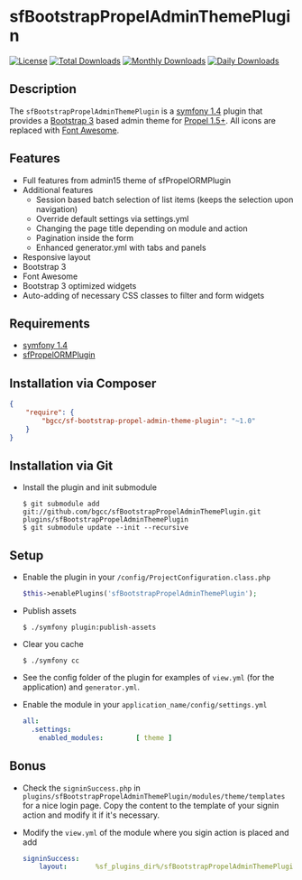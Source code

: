 sfBootstrapPropelAdminThemePlugin
======================

[![License](https://poser.pugx.org/bgcc/sf-bootstrap-propel-admin-theme-plugin/license.png)](https://packagist.org/packages/bgcc/sf-bootstrap-propel-admin-theme-plugin)
[![Total Downloads](https://poser.pugx.org/bgcc/sf-bootstrap-propel-admin-theme-plugin/downloads.png)](https://packagist.org/packages/bgcc/sf-bootstrap-propel-admin-theme-plugin)
[![Monthly Downloads](https://poser.pugx.org/bgcc/sf-bootstrap-propel-admin-theme-plugin/d/monthly.png)](https://packagist.org/packages/bgcc/sf-bootstrap-propel-admin-theme-plugin)
[![Daily Downloads](https://poser.pugx.org/bgcc/sf-bootstrap-propel-admin-theme-plugin/d/daily.png)](https://packagist.org/packages/bgcc/sf-bootstrap-propel-admin-theme-plugin)

Description
-----------
The `sfBootstrapPropelAdminThemePlugin` is a [symfony 1.4](https://github.com/bgcc/symfony1) plugin that provides a [Bootstrap 3](https://github.com/twbs/bootstrap) based admin theme for [Propel 1.5+](https://github.com/propelorm/sfPropelORMPlugin).
All icons are replaced with [Font Awesome](https://github.com/FortAwesome/Font-Awesome).

Features
------------
  * Full features from admin15 theme of sfPropelORMPlugin
  * Additional features
    * Session based batch selection of list items (keeps the selection upon navigation)
    * Override default settings via settings.yml
    * Changing the page title depending on module and action
    * Pagination inside the form
    * Enhanced generator.yml with tabs and panels
  * Responsive layout
  * Bootstrap 3
  * Font Awesome
  * Bootstrap 3 optimized widgets
  * Auto-adding of necessary CSS classes to filter and form widgets

Requirements
------------
  * [symfony 1.4](https://github.com/bgcc/symfony1)
  * [sfPropelORMPlugin](https://github.com/propelorm/sfPropelORMPlugin)

Installation via Composer
-------------------------
```json
{
    "require": {
        "bgcc/sf-bootstrap-propel-admin-theme-plugin": "~1.0"
    }
}
```

Installation via Git
--------------------
  * Install the plugin and init submodule

        $ git submodule add git://github.com/bgcc/sfBootstrapPropelAdminThemePlugin.git plugins/sfBootstrapPropelAdminThemePlugin
        $ git submodule update --init --recursive

Setup
-----
  * Enable the plugin in your `/config/ProjectConfiguration.class.php`
    ``` php
    $this->enablePlugins('sfBootstrapPropelAdminThemePlugin');
    ```

  * Publish assets

        $ ./symfony plugin:publish-assets

  * Clear you cache

        $ ./symfony cc

  * See the config folder of the plugin for examples of `view.yml` (for the application) and `generator.yml`.

  * Enable the module in your `application_name/config/settings.yml`
    ``` yaml
    all:
      .settings:
        enabled_modules:        [ theme ]
    ```

Bonus
-----
  * Check the `signinSuccess.php` in `plugins/sfBootstrapPropelAdminThemePlugin/modules/theme/templates` for a nice login page. Copy the content to the template of your signin action and modify it if it's necessary.

  * Modify the `view.yml` of the module where you sigin action is placed and add
    ``` yaml
    signinSuccess:
        layout:       %sf_plugins_dir%/sfBootstrapPropelAdminThemePlugin/templates/login
    ```
